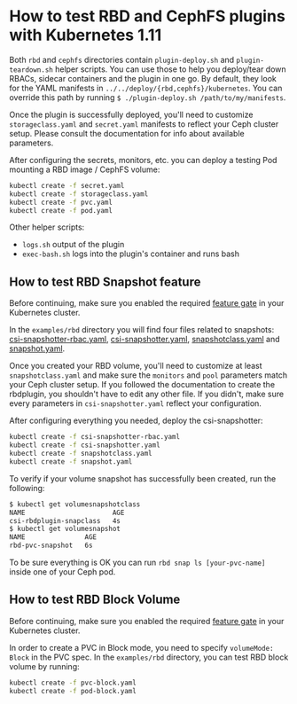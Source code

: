 # How to test RBD and CephFS plugins with Kubernetes 1.11

Both `rbd` and `cephfs` directories contain `plugin-deploy.sh` and `plugin-teardown.sh` helper scripts. You can use those to help you deploy/tear down RBACs, sidecar containers and the plugin in one go. By default, they look for the YAML manifests in `../../deploy/{rbd,cephfs}/kubernetes`. You can override this path by running `$ ./plugin-deploy.sh /path/to/my/manifests`.

Once the plugin is successfully deployed, you'll need to customize `storageclass.yaml` and `secret.yaml` manifests to reflect your Ceph cluster setup. Please consult the documentation for info about available parameters.

After configuring the secrets, monitors, etc. you can deploy a testing Pod mounting a RBD image / CephFS volume:

```bash
kubectl create -f secret.yaml
kubectl create -f storageclass.yaml
kubectl create -f pvc.yaml
kubectl create -f pod.yaml
```

Other helper scripts:

* `logs.sh` output of the plugin
* `exec-bash.sh` logs into the plugin's container and runs bash

## How to test RBD Snapshot feature

Before continuing, make sure you enabled the required [feature gate](https://kubernetes-csi.github.io/docs/snapshot-restore-feature.html#snapshot-apis) in your Kubernetes cluster.

In the `examples/rbd` directory you will find four files related to snapshots: [csi-snapshotter-rbac.yaml](./rbd/csi-snapshotter-rbac.yaml), [csi-snapshotter.yaml](./rbd/csi-snapshotter.yaml), [snapshotclass.yaml](./rbd/snapshotclass.yaml) and [snapshot.yaml](./rbd/snapshot.yaml).

Once you created your RBD volume, you'll need to customize at least `snapshotclass.yaml` and make sure the `monitors` and `pool` parameters match your Ceph cluster setup. If you followed the documentation to create the rbdplugin, you shouldn't have to edit any other file. If you didn't, make sure every parameters in `csi-snapshotter.yaml` reflect your configuration.

After configuring everything you needed, deploy the csi-snapshotter:

```bash
kubectl create -f csi-snapshotter-rbac.yaml
kubectl create -f csi-snapshotter.yaml
kubectl create -f snapshotclass.yaml
kubectl create -f snapshot.yaml
```

To verify if your volume snapshot has successfully been created, run the following:

```bash
$ kubectl get volumesnapshotclass
NAME                      AGE
csi-rbdplugin-snapclass   4s
$ kubectl get volumesnapshot
NAME               AGE
rbd-pvc-snapshot   6s
```

To be sure everything is OK you can run `rbd snap ls [your-pvc-name]` inside one of your Ceph pod.

## How to test RBD Block Volume

Before continuing, make sure you enabled the required [feature gate](https://kubernetes-csi.github.io/docs/raw-block.html#usage) in your Kubernetes cluster.

In order to create a PVC in Block mode, you need to specify `volumeMode: Block` in the PVC spec.
In the `examples/rbd` directory, you can test RBD block volume by running:

```bash
kubectl create -f pvc-block.yaml
kubectl create -f pod-block.yaml
```
